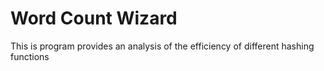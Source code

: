 # Word Count Wizard
This is program provides an analysis of the efficiency of different hashing functions 
